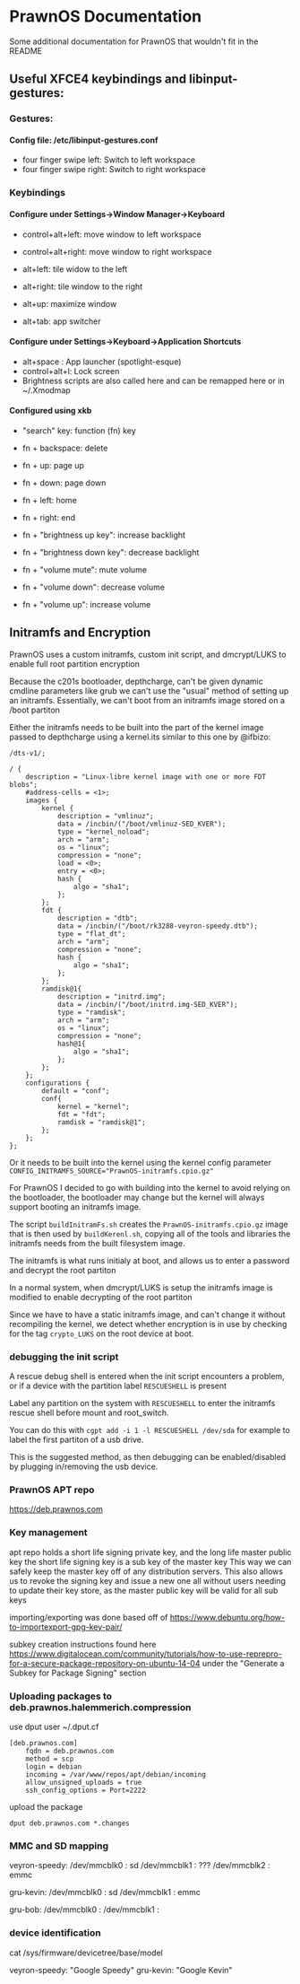 # PrawnOS Documentation

Some additional documentation for PrawnOS that wouldn't fit in the README

## Useful XFCE4 keybindings and libinput-gestures:
### Gestures:
#### Config file: /etc/libinput-gestures.conf
* four finger swipe left:    Switch to left workspace
* four finger swipe right:   Switch to right workspace

### Keybindings

#### Configure under Settings->Window Manager->Keyboard
* control+alt+left:           move window to left workspace
* control+alt+right:          move window to right workspace

* alt+left:               tile widow to the left
* alt+right:              tile window to the right
* alt+up:                 maximize window

* alt+tab:                    app switcher

#### Configure under Settings->Keyboard->Application Shortcuts
* alt+space :                 App launcher (spotlight-esque)
* control+alt+l:              Lock screen
* Brightness scripts are also called here and can be remapped here or in ~/.Xmodmap

#### Configured using xkb
* "search" key:               function (fn) key

* fn + backspace:             delete
* fn + up:                    page up
* fn + down:                  page down
* fn + left:                  home
* fn + right:                 end

* fn + "brightness up key":         increase backlight
* fn + "brightness down key":       decrease backlight
* fn + "volume mute":               mute volume
* fn + "volume down":               decrease volume
* fn + "volume up":                 increase volume

## Initramfs and Encryption
PrawnOS uses a custom initramfs, custom init script, and dmcrypt/LUKS to enable full root partition encryption

Because the c201s bootloader, depthcharge, can't be given dynamic cmdline parameters like grub we can't use the "usual" method of setting up an initramfs. Essentially, we can't boot from an initramfs image stored on a /boot partiton

Either the initramfs needs to be built into the part of the kernel image passed to depthcharge using a kernel.its similar to this one by @ifbizo:
```
/dts-v1/;

/ {
	description = "Linux-libre kernel image with one or more FDT blobs";
	#address-cells = <1>;
	images {
		kernel {
			description = "vmlinuz";
			data = /incbin/("/boot/vmlinuz-SED_KVER");
			type = "kernel_noload";
			arch = "arm";
			os = "linux";
			compression = "none";
			load = <0>;
			entry = <0>;
			hash {
				algo = "sha1";
			};
		};
		fdt {
			description = "dtb";
			data = /incbin/("/boot/rk3288-veyron-speedy.dtb");
			type = "flat_dt";
			arch = "arm";
			compression = "none";
			hash {
				algo = "sha1";
			};
		};
		ramdisk@1{
			description = "initrd.img";
			data = /incbin/("/boot/initrd.img-SED_KVER");
			type = "ramdisk";
			arch = "arm";
			os = "linux";
			compression = "none";
			hash@1{
				algo = "sha1";
			};
		};
	};
	configurations {
		default = "conf";
		conf{
			kernel = "kernel";
			fdt = "fdt";
			ramdisk = "ramdisk@1";
		};
	};
};
```
Or it needs to be built into the kernel using the kernel config parameter `CONFIG_INITRAMFS_SOURCE="PrawnOS-initramfs.cpio.gz"`

For PrawnOS I decided to go with building into the kernel to avoid relying on the bootloader, the bootloader may change but the kernel will always support booting an initramfs image.

The script `buildInitramFs.sh` creates the `PrawnOS-initramfs.cpio.gz` image that is then used by `buildKerenl.sh`, copying all of the tools and libraries the initramfs needs from the built filesystem image.

The initramfs is what runs initialy at boot, and allows us to enter a password and decrypt the root partiton

In a normal system, when dmcrypt/LUKS is setup the initramfs image is modified to enable decrypting of the root partiton

Since we have to have a static initramfs image, and can't change it without recompiling the kernel, we detect whether encryption is in use by checking for the tag `crypto_LUKS` on the root device at boot.


### debugging the init script
A rescue debug shell is entered when the init script encounters a problem, or if a device with the partition label `RESCUESHELL` is present

Label any partition on the system with `RESCUESHELL` to enter the initramfs rescue shell before mount and root_switch.

You can do this with `cgpt add -i 1 -l RESCUESHELL /dev/sda` for example to label the first partiton of a usb drive.

This is the suggested method, as then debugging can be enabled/disabled by plugging in/removing the usb device. 


### PrawnOS APT repo
https://deb.prawnos.com


### Key management
apt repo holds a short life signing private key, and the long life master public key 
the short life signing key is a sub key of the master key
This way we can safely keep the master key off of any distribution servers.
This also allows us to revoke the signing key and issue a new one all without users needing to
update their key store, as the master public key will be valid for all sub keys

importing/exporting was done based off of https://www.debuntu.org/how-to-importexport-gpg-key-pair/

subkey creation instructions found here https://www.digitalocean.com/community/tutorials/how-to-use-reprepro-for-a-secure-package-repository-on-ubuntu-14-04
under the "Generate a Subkey for Package Signing" section

### Uploading packages to deb.prawnos.halemmerich.compression

use dput
user ~/.dput.cf
```
[deb.prawnos.com]
    fqdn = deb.prawnos.com
    method = scp
    login = debian
    incoming = /var/www/repos/apt/debian/incoming
    allow_unsigned_uploads = true
    ssh_config_options = Port=2222
```

upload the package 
```
dput deb.prawnos.com *.changes
```


### MMC and SD mapping
veyron-speedy:
/dev/mmcblk0 : sd
/dev/mmcblk1 : ???
/dev/mmcblk2 : emmc

gru-kevin:
/dev/mmcblk0 : sd
/dev/mmcblk1 : emmc

gru-bob:
/dev/mmcblk0 :
/dev/mmcblk1 : 

### device identification
cat /sys/firmware/devicetree/base/model

veyron-speedy: "Google Speedy"
gru-kevin:     "Google Kevin"
